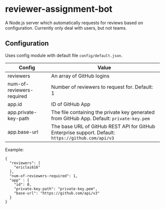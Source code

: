 # reviewer-assignment-bot

A Node.js server which automatically requests for reviews based on configuration.
Currently only deal with users, but not teams.

## Configuration
Uses config module with default file `config/default.json`.

Config | Value
----- | -----
reviewers | An array of GitHub logins
num-of-reviewers-required | Number of reviewers to request for. Default: 1
app.id | ID of GitHub App
app.private-key-path | The file containing the private key generated from GitHub App. Default: `private-key.pem`
app.base-url | The base URL of GitHub REST API for GitHub Enterprise support. Default: `https://github.com/api/v3`

Example:
```
{
  "reviewers": [
    "ericlai616"
  ],
  "num-of-reviewers-required": 1,
  "app" : {
    "id": 0,
    "private-key-path": "private-key.pem",
    "base-url": "https://github.com/api/v3"
  }
}
```
